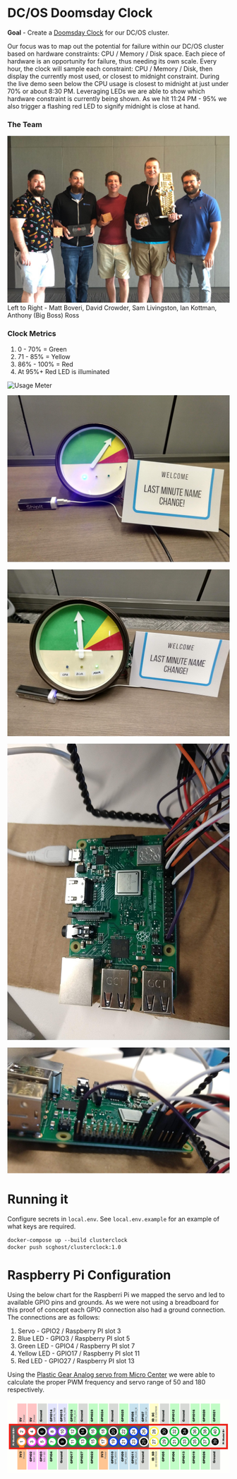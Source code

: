# DC/OS Doomsday Clock
**Goal** - Create a [Doomsday Clock](https://en.wikipedia.org/wiki/Doomsday_Clock) for our DC/OS cluster.   

Our focus was to map out the potential for failure within our DC/OS cluster based on hardware constraints: CPU / Memory / Disk space.  Each piece of hardware is an opportunity for failure, thus needing its own scale.  Every hour, the clock will sample each constraint: CPU / Memory / Disk, then display the currently most used, or closest to midnight constraint.  During the live demo seen below the CPU usage is closest to midnight at just under 70% or about 8:30 PM.  Leveraging LEDs we are able to show which hardware constraint is currently being shown. As we hit 11:24 PM - 95% we also trigger a flashing red LED to signify midnight is close at hand.

### The Team
![The Team](/images/The_Team.png "The Team")
Left to Right - Matt Boveri, David Crowder, Sam Livingston, Ian Kottman, Anthony (Big Boss) Ross

### Clock Metrics
1. 0 - 70% = Green
1. 71 - 85% = Yellow
1. 86% - 100% = Red
1. At 95%+ Red LED is illuminated

![Usage Meter](/images/usage_meter.gif)

![Cluster Clock CPU](/images/clock_face_CPU.jpg?raw=true "Cluster Clock CPU")

![Cluster Clock Memory](/images/clock_face_MEM.jpg?raw=true "Cluster Clock Memory")

![Cluster Clock Raspberry Pi Top](/images/PI_top.jpg?raw=true "Cluster Clock Raspberry Pi Top")

![Cluster Clock Raspberry Pi Side](/images/PI_side.jpg?raw=true "Cluster Clock Raspberry Pi Side")

# Running it
Configure secrets in `local.env`. See `local.env.example` for an example of what keys are required.

```
docker-compose up --build clusterclock
docker push scghost/clusterclock:1.0
```
# Raspberry Pi Configuration

Using the below chart for the Raspberri Pi we mapped the servo and led to available GPIO pins and grounds.  As we were not using a breadboard for this proof of concept each GPIO connection also had a ground connection.  The connections are as follows:
1. Servo - GPIO2 / Raspberry PI slot 3
1. Blue LED - GPIO3 / Raspberry PI slot 5
1. Green LED - GPIO4 / Raspberry PI slot 7
1. Yellow LED - GPIO17 / Raspberry PI slot 11
1. Red LED - GPIO27 / Raspberry PI slot 13

Using the [Plastic Gear Analog servo from Micro Center](https://www.microcenter.com/product/487781/mini-analog-servo) we were able to calculate the proper PWM frequency and servo range of 50 and 180 respectively.

![Raspberri Pi 3 Configuration](/images/Raspberri_Pi.png?raw=true "Raspberri Pi 3 Configuration")
